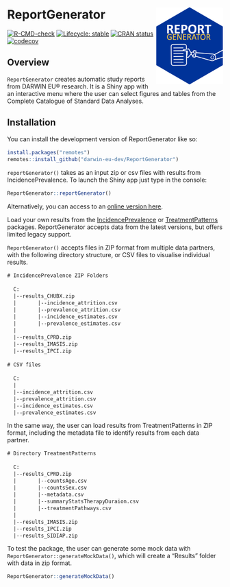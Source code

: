 
<!-- README.md is generated from README.Rmd. Please edit that file -->

# ReportGenerator <img src="man/figures/logo.png" align="right" height="180" />

<!-- badges: start -->

[![R-CMD-check](https://github.com/darwin-eu/ReportGenerator/actions/workflows/R-CMD-check.yaml/badge.svg)](https://github.com/darwin-eu/ReportGenerator/actions/workflows/R-CMD-check.yaml)
[![Lifecycle:
stable](https://img.shields.io/badge/lifecycle-experimental-orange.svg)](https://lifecycle.r-lib.org/articles/stages.html#experimental)
[![CRAN
status](https://www.r-pkg.org/badges/version/ReportGenerator)](https://CRAN.R-project.org/package=ReportGenerator)
[![codecov](https://codecov.io/gh/darwin-eu/ReportGenerator/branch/main/graph/badge.svg)](https://codecov.io/gh/darwin-eu/ReportGenerator)
<!-- badges: end -->

## Overview

`ReportGenerator` creates automatic study reports from DARWIN EU®
research. It is a Shiny app with an interactive menu where the user can
select figures and tables from the Complete Catalogue of Standard Data
Analyses.

## Installation

You can install the development version of ReportGenerator like so:

``` r
install.packages("remotes")
remotes::install_github("darwin-eu-dev/ReportGenerator")
```

`reportGenerator()` takes as an input zip or csv files with results from
IncidencePrevalence. To launch the Shiny app just type in the console:

``` r
ReportGenerator::reportGenerator()
```

Alternatively, you can access to an [online version
here](https://data-dev.darwin-eu.org/content/46c367cd-6e29-4382-9d7d-aff8caaa582a/).

Load your own results from the
[IncidencePrevalence](https://darwin-eu.github.io/IncidencePrevalence/)
or
[TreatmentPatterns](https://darwin-eu-dev.github.io/TreatmentPatterns/)
packages. ReportGenerator accepts data from the latest versions, but
offers limited legacy support.

`ReportGenerator()` accepts files in ZIP format from multiple data
partners, with the following directory structure, or CSV files to
visualise individual results.

    # IncidencePrevalence ZIP Folders

      C:
      |--results_CHUBX.zip
      |       |--incidence_attrition.csv
      |       |--prevalence_attrition.csv
      |       |--incidence_estimates.csv
      |       |--prevalence_estimates.csv
      |
      |--results_CPRD.zip
      |--results_IMASIS.zip
      |--results_IPCI.zip

    # CSV files

      C:
      |
      |--incidence_attrition.csv
      |--prevalence_attrition.csv
      |--incidence_estimates.csv
      |--prevalence_estimates.csv

In the same way, the user can load results from TreatmentPatterns in ZIP
format, including the metadata file to identify results from each data
partner.

    # Directory TreatmentPatterns

      C:
      |--results_CPRD.zip
      |       |--countsAge.csv
      |       |--countsSex.csv
      |       |--metadata.csv
      |       |--summaryStatsTherapyDuraion.csv
      |       |--treatmentPathways.csv
      |
      |--results_IMASIS.zip
      |--results_IPCI.zip
      |--results_SIDIAP.zip

To test the package, the user can generate some mock data with
`ReportGenerator::generateMockData()`, which will create a “Results”
folder with data in zip format.

``` r
ReportGenerator::generateMockData()
```
